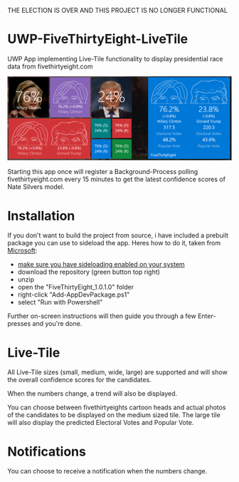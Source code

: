  THE ELECTION IS OVER AND THIS PROJECT IS NO LONGER FUNCTIONAL

# UWP-FiveThirtyEight-LiveTile
UWP App implementing Live-Tile functionality to display presidential race data from fivethirtyeight.com

![FiveThirtyEight Tile](previewmulti.png)

Starting this app once will register a Background-Process polling fivethirtyeight.com every 15 minutes to get the latest confidence scores of Nate Silvers model.

# Installation
If you don't want to build the project from source, i have included a prebuilt package you can use to sideload the app. Heres how to do it, taken from [Microsoft](https://msdn.microsoft.com/en-us/windows/uwp/packaging/packaging-uwp-apps#sideload-your-app-package):

- [make sure you have sideloading enabled on your system](https://msdn.microsoft.com/windows/uwp/get-started/enable-your-device-for-development#enable-your-windows-10-devices)
- download the repository (green button top right)
- unzip
- open the "FiveThirtyEight_1.0.1.0" folder
- right-click "Add-AppDevPackage.ps1"
- select "Run with Powershell"

Further on-screen instructions will then guide you through a few Enter-presses and you're done.

# Live-Tile

All Live-Tile sizes (small, medium, wide, large) are supported and will show the overall confidence scores for the candidates.

When the numbers change, a trend will also be displayed.

You can choose between fivethirtyeights cartoon heads and actual photos of the candidates to be displayed on the medium sized tile.
The large tile will also display the predicted Electoral Votes and Popular Vote.

# Notifications

You can choose to receive a notification when the numbers change.
